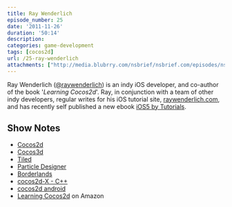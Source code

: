 ```yaml
---
title: Ray Wenderlich
episode_number: 25
date: '2011-11-26'
duration: '50:14'
description:
categories: game-development
tags: [cocos2d]
url: /25-ray-wenderlich
attachments: ["http://media.blubrry.com/nsbrief/nsbrief.com/episodes/nsbrief_25_ray_wenderlich.m4a"]
---
```


Ray Wenderlich ([@raywenderlich](http://www.twitter.com/raywenderlich)) is an indy iOS developer, and co-author of the book '<em>Learning Cocos2d</em>'. Ray, in conjunction with a team of other indy developers, regular writes for his iOS tutorial site, [raywenderlich.com](http://www.raywenderlich.com), and has recently self published a new ebook [iOS5 by Tutorials](http://www.raywenderlich.com/store/ios-5-by-tutorials).

## Show Notes
- [Cocos2d](http://cocos2d.org/doc/api/index.html)
- [Cocos3d ](http://brenwill.com/cocos3d/)
- [Tiled](http://www.mapeditor.org)
- [Particle Designer ](http://particledesigner.71squared.com/)
- [Borderlands ](http://www.borderlandsthegame.com/)
- [cocos2d-X - C++](http://www.cocos2d-x.org/)
- [cocos2d android ](http://code.google.com/p/cocos2d-android/)
- [Learning Cocos2d](http://amzn.to/vb7ViD) on Amazon
